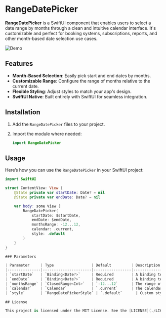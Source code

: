 # RangeDatePicker

**RangeDatePicker** is a SwiftUI component that enables users to select a date range by months through a clean and intuitive calendar interface. It's customizable and perfect for booking systems, subscriptions, reports, and other month-based date selection use cases.

![Demo](https://link-to-your-demo.gif)

## Features

- **Month-Based Selection**: Easily pick start and end dates by months.
- **Customizable Range**: Configure the range of months relative to the current date.
- **Flexible Styling**: Adjust styles to match your app's design.
- **SwiftUI Native**: Built entirely with SwiftUI for seamless integration.

## Installation

1. Add the `RangeDatePicker` files to your project.
2. Import the module where needed:

   ```swift
   import RangeDatePicker

## Usage

Here’s how you can use the `RangeDatePicker` in your SwiftUI project:

```swift
import SwiftUI

struct ContentView: View {
    @State private var startDate: Date? = nil
    @State private var endDate: Date? = nil

    var body: some View {
        RangeDatePicker(
            startDate: $startDate,
            endDate: $endDate,
            monthsRange: -12...12,
            calendar: .current,
            style: .default
        )
    }
}

### Parameters

| Parameter     | Type                 | Default         | Description                                                                            |
|---------------|----------------------|-----------------|----------------------------------------------------------------------------------------|
| `startDate`   | `Binding<Date?>`     | Required        | A binding to the optional starting date of the selected range.                        |
| `endDate`     | `Binding<Date?>`     | Required        | A binding to the optional ending date of the selected range.                          |
| `monthsRange` | `ClosedRange<Int>`   | `-12...12`      | The range of months relative to the current date that defines the selectable range.   |
| `calendar`    | `Calendar`           | `.current`      | The calendar used for date calculations.                                              |
| `style`       | `RangeDatePickerStyle` | `.default`      | Custom styling configuration for the picker.                                          |

## License

This project is licensed under the MIT License. See the [LICENSE](./LICENSE) file for details.
